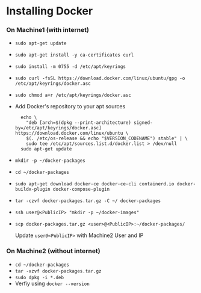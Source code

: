 # Installing Docker

### On Machine1 (with internet)

- `sudo apt-get update`
- `sudo apt-get install -y ca-certificates curl`
- `sudo install -m 0755 -d /etc/apt/keyrings`
- `sudo curl -fsSL https://download.docker.com/linux/ubuntu/gpg -o /etc/apt/keyrings/docker.asc`
- `sudo chmod a+r /etc/apt/keyrings/docker.asc`

- Add Docker's repository to your apt sources

    ```
      echo \
        "deb [arch=$(dpkg --print-architecture) signed-by=/etc/apt/keyrings/docker.asc] https://download.docker.com/linux/ubuntu \
        $(. /etc/os-release && echo "$VERSION_CODENAME") stable" | \
        sudo tee /etc/apt/sources.list.d/docker.list > /dev/null
      sudo apt-get update
    ```

- `mkdir -p ~/docker-packages`
- `cd ~/docker-packages`
- `sudo apt-get download docker-ce docker-ce-cli containerd.io docker-buildx-plugin docker-compose-plugin`
- `tar -czvf docker-packages.tar.gz -C ~/ docker-packages`
- `ssh user@<PublicIP> "mkdir -p ~/docker-images"`
- `scp docker-packages.tar.gz <user>@<PublicIP>:~/docker-packages/`

   Update `user@<PublicIP>` with Machine2 User and IP


### On Machine2 (without internet)

- `cd ~/docker-packages`
- `tar -xzvf docker-packages.tar.gz`
- `sudo dpkg -i *.deb`
- Verfiy using `docker --version`
